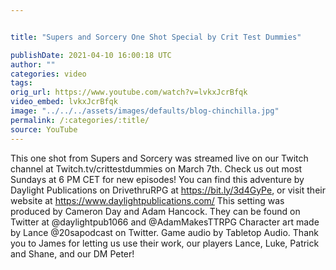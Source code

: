 ```yaml
---


title: "Supers and Sorcery One Shot Special by Crit Test Dummies"

publishDate: 2021-04-10 16:00:18 UTC
author: ""
categories: video
tags: 
orig_url: https://www.youtube.com/watch?v=lvkxJcrBfqk
video_embed: lvkxJcrBfqk
image: "../../../assets/images/defaults/blog-chinchilla.jpg"
permalink: /:categories/:title/
source: YouTube
---
```

This one shot from Supers and Sorcery was streamed live on our Twitch channel at Twitch.tv/crittestdummies on March 7th. Check us out most Sundays at 6 PM CET for new episodes! You can find this adventure by Daylight Publications on DrivethruRPG at https://bit.ly/3d4GyPe, or visit their website at https://www.daylightpublications.com/ This setting was produced by Cameron Day and Adam Hancock. They can be found on Twitter at @daylightpub1066 and @AdamMakesTTRPG Character art made by Lance @20sapodcast on Twitter. Game audio by Tabletop Audio. Thank you to James for letting us use their work, our players Lance, Luke, Patrick and Shane, and our DM Peter!